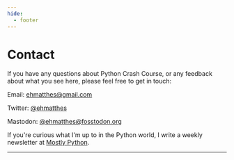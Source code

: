 ```yaml
---
hide:
  - footer
---
```


# Contact

If you have any questions about Python Crash Course, or any feedback about what you see here, please feel free to get in touch:

Email: [ehmatthes@gmail.com](mailto:ehmatthes@gmail.com)

Twitter: [@ehmatthes](https://twitter.com/ehmatthes)

Mastodon: [@ehmatthes@fosstodon.org](https://fosstodon.org/@ehmatthes)

If you're curious what I'm up to in the Python world, I write a weekly newsletter at [Mostly Python](https://mostlypython.substack.com).

---
